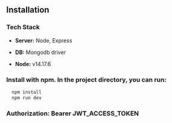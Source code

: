 ## Installation 

### Tech Stack

- **Server:** Node, Express

- **DB:** Mongodb driver

- **Node:** v14.17.6


### Install with npm. In the project directory, you can run:

```bash
  npm install 
  npm run dev
```

### Authorization: Bearer JWT_ACCESS_TOKEN